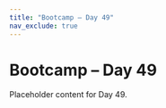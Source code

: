 ```yaml
---
title: "Bootcamp – Day 49"
nav_exclude: true
---
```


# Bootcamp – Day 49

Placeholder content for Day 49.
